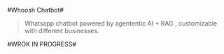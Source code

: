#Whoosh Chatbot#

>Whatsapp chatbot powered by agententic AI + RAG , customizable with different businesses.

#WROK IN PROGRESS#

